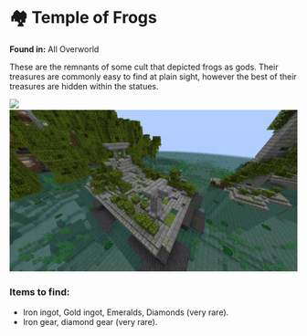 # 🏘️ Temple of Frogs

**Found in:** All Overworld

These are the remnants of some cult that depicted frogs as gods. Their treasures are commonly easy to find at plain sight, however the best of their treasures are hidden within the statues.

![](<../../../.gitbook/assets/image (314).png>)![](<../../../.gitbook/assets/image (315).png>)

### Items to find:

* Iron ingot, Gold ingot, Emeralds, Diamonds (very rare).
* Iron gear, diamond gear (very rare).
